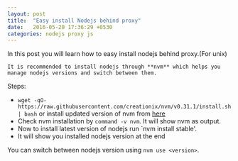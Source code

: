 ```yaml
---
layout: post
title:  "Easy install Nodejs behind proxy"
date:   2016-05-20 17:36:29 +0530
categories: nodejs proxy js
---
```


In this post you will learn how  to easy install nodejs behind proxy.(For unix)

`It is recommended to install nodejs through **nvm** which helps you manage nodejs versions and switch between them.`

Steps:


- `wget -qO- https://raw.githubusercontent.com/creationix/nvm/v0.31.1/install.sh | bash`
or install updated version of nvm from [here](https://github.com/creationix/nvm#install-script)
- Check nvm installation by `command -v nvm`. It will show nvm as output.
- Now to install latest version of nodejs run `nvm install stable'.
- It will show you installed nodejs version at the end

You can switch between nodejs version using `nvm use <version>`.




